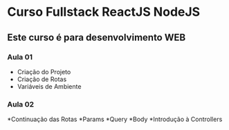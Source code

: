 # Curso Fullstack ReactJS NodeJS
## Este curso é para desenvolvimento WEB
### Aula 01
* Criação do Projeto
* Criação de Rotas
* Variáveis de Ambiente
 ### Aula 02
 *Continuação das Rotas
 *Params
 *Query
 *Body
 *Introdução à Controllers

